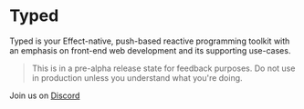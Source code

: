# Typed

Typed is your Effect-native, push-based reactive programming toolkit with an emphasis on front-end web development and its supporting use-cases.

> This is in a pre-alpha release state for feedback purposes. Do not use in production unless you understand what you're doing.

Join us on [Discord](https://discord.com/invite/kpPHEvkaAv)